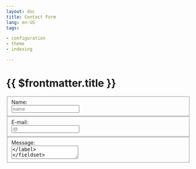 ```yaml
---
layout: doc
title: Contact Form
lang: en-US
tags:

- configuration
- theme
- indexing

---
```


# {{ $frontmatter.title }}


<script setup>


// https://vuejs.org/guide/introduction.html#api-styles
// https://vuejs.org/guide/essentials/forms.html
import { ref } from 'vue'

const message = ref("")
const email = ref("")
const text = ref("")
const name = ref("")

const warning_message = ref(false)
const error_message = ref(false)
const info_message = ref(false)
const email_form = ref(true)

function send() {
    error_message.value = false
    warning_message.value = false
    email_form.value = false
    if ( 
        (name.value.length < 3) || 
        (email.value.length < 5) || 
        (message.value.length < 5) 
    ){
        warning_message.value = true
    } else {
        warning_message.value = false
        //error_message.value = true
    
        var API_URL = `https://email.dialogware.com/?name=${name.value}&message=${message.value}&email=${email.value}`
        //const API_URL = `https://email.dialogware.com/`
        
        fetch(
            API_URL,
            {
                method: 'get',
            }
        ).then(response => response.json() )
        .then(data => {
            //console.log(data);
            message.value = data.message
            email.value = data.email
            text.value = data.text
            name.value = data.name

            if(data.found > 5){
                error_message.value = true
            } else {
                error_message.value = false
                warning_message.value = false
                email_form.value = false
                info_message.value = true
            }
        });
    }
}
</script>

<form method="get" class="email_form" id="email_form" v-if="email_form">

<div>
<fieldset>
<label>
    <div>Name:</div>
    <input v-model="name" placeholder="name">
</label>
</fieldset>


<fieldset>
<label>
    <div>E-mail:</div>
    <input v-model="email" placeholder="@" />
</label>
</fieldset>

<fieldset>   
<label>
    <div>Message:</div>
    <textarea v-model="message" placeholder="message" />
</label>
</fieldset>

</div>
</form>    

<div v-if="email_form">
<fieldset class="button_send">   
<button @click="send">Send Message</button>
</fieldset>
</div>


<div class="tip custom-block info_message" v-if="info_message">
    <p class="custom-block-title">Info</p>
    <p>We got your Email! What can be the next step? Join us on <a href="https://www.linkedin.com/showcase/dialogware/">linkedin</a> </p>
</div>

<div class="warning custom-block warning_message" v-if="warning_message">
    <p class="custom-block-title">Error</p>
    <p>Please fill the fields with min. 6 characters</p>
</div>

<div class="warning custom-block error_message" v-if="error_message">
    <p class="custom-block-title">Error</p>
    <p>Sending message is not possible, contact me please on <a href="https://www.linkedin.com/in/tom-sapletta-com">linkedin</a> </p>
</div>

<style scoped>
.email_form {
  display: flex;
  align-items: center;
  justify-content: left;
}

.email_form input,
.email_form textarea,
.button_send,
button,
.tip,
.warning
{
    width: 300px;
}
fieldset {
  border: 0px solid white;
}
button {
  font-weight: bold;
  color: gray;
  background-color: black;
  padding: 5px;
  border: 1px solid white;
}

input, textarea {
  color: white;
  background-color: black;
  padding: 1px;
  border: 1px solid white;
}

label div{
  white-space: pre-line;
  color: gray;
  padding: 0px;
}
</style>

